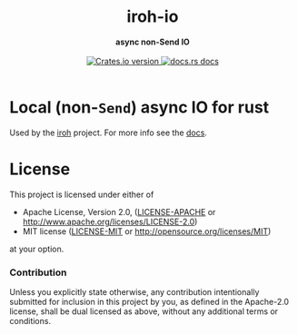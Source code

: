<h1 align="center">iroh-io</h1>
<div align="center">
 <strong>
   async non-Send IO
 </strong>
</div>

<br />

<div align="center">
  <!-- Crates version -->
  <a href="https://crates.io/crates/iroh-io">
    <img src="https://img.shields.io/crates/v/iroh-io.svg?style=flat-square"
    alt="Crates.io version" />
  </a>
  <!-- docs.rs docs -->
  <a href="https://docs.rs/iroh-io">
    <img src="https://img.shields.io/badge/docs-latest-blue.svg?style=flat-square"
      alt="docs.rs docs" />
  </a>
</div>
<br/>

# Local (non-`Send`) async IO for rust

Used by the [iroh](https://iroh.computer/) project. For more info see the [docs](https://docs.rs/iroh-io).

# License

This project is licensed under either of

 * Apache License, Version 2.0, ([LICENSE-APACHE](LICENSE-APACHE) or
   http://www.apache.org/licenses/LICENSE-2.0)
 * MIT license ([LICENSE-MIT](LICENSE-MIT) or
   http://opensource.org/licenses/MIT)

at your option.

### Contribution

Unless you explicitly state otherwise, any contribution intentionally submitted
for inclusion in this project by you, as defined in the Apache-2.0 license,
shall be dual licensed as above, without any additional terms or conditions.

